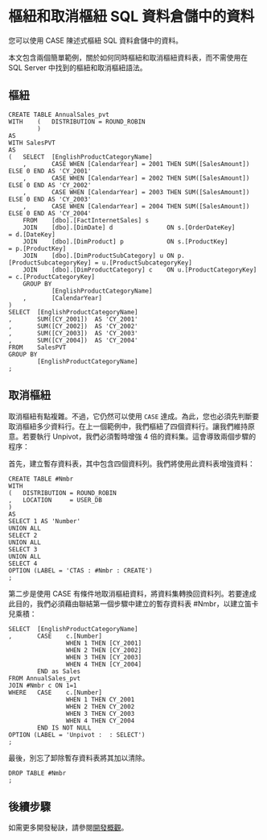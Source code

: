 <properties
   pageTitle="樞紐和取消樞紐 SQL 資料倉儲中的資料 | Microsoft Azure"
   description="樞紐和取消樞紐 Azure SQL 資料倉儲中的資料以開發解決方案的秘訣。"
   services="sql-data-warehouse"
   documentationCenter="NA"
   authors="jrowlandjones"
   manager="barbkess"
   editor=""/>

<tags
   ms.service="sql-data-warehouse"
   ms.devlang="NA"
   ms.topic="article"
   ms.tgt_pltfrm="NA"
   ms.workload="data-services"
   ms.date="06/26/2015"
   ms.author="JRJ@BigBangData.co.uk;barbkess"/>

# 樞紐和取消樞紐 SQL 資料倉儲中的資料

您可以使用 CASE 陳述式樞紐 SQL 資料倉儲中的資料。

本文包含兩個簡單範例，關於如何同時樞紐和取消樞紐資料表，而不需使用在 SQL Server 中找到的樞紐和取消樞紐語法。

## 樞紐

```
CREATE TABLE AnnualSales_pvt
WITH    (   DISTRIBUTION = ROUND_ROBIN
        )
AS
WITH SalesPVT 
AS
(   SELECT  [EnglishProductCategoryName]
    ,       CASE WHEN [CalendarYear] = 2001 THEN SUM([SalesAmount]) ELSE 0 END AS 'CY_2001'
    ,       CASE WHEN [CalendarYear] = 2002 THEN SUM([SalesAmount]) ELSE 0 END AS 'CY_2002'
    ,       CASE WHEN [CalendarYear] = 2003 THEN SUM([SalesAmount]) ELSE 0 END AS 'CY_2003'
    ,       CASE WHEN [CalendarYear] = 2004 THEN SUM([SalesAmount]) ELSE 0 END AS 'CY_2004'
    FROM    [dbo].[FactInternetSales] s
    JOIN    [dbo].[DimDate] d               ON s.[OrderDateKey]          = d.[DateKey]
    JOIN    [dbo].[DimProduct] p            ON s.[ProductKey]            = p.[ProductKey]
    JOIN    [dbo].[DimProductSubCategory] u ON p.[ProductSubcategoryKey] = u.[ProductSubcategoryKey]
    JOIN    [dbo].[DimProductCategory] c    ON u.[ProductCategoryKey]    = c.[ProductCategoryKey]
    GROUP BY 
            [EnglishProductCategoryName]
    ,       [CalendarYear]
)
SELECT  [EnglishProductCategoryName]
,       SUM([CY_2001])  AS 'CY_2001'
,       SUM([CY_2002])  AS 'CY_2002'
,       SUM([CY_2003])  AS 'CY_2003'
,       SUM([CY_2004])  AS 'CY_2004'
FROM    SalesPVT
GROUP BY 
        [EnglishProductCategoryName]
;
```

## 取消樞紐

取消樞紐有點複雜。不過，它仍然可以使用 `CASE` 達成。為此，您也必須先判斷要取消樞紐多少資料行。在上一個範例中，我們樞紐了四個資料行。讓我們維持原意。若要執行 Unpivot，我們必須暫時增強 4 倍的資料集。這會導致兩個步驟的程序：

首先，建立暫存資料表，其中包含四個資料列。我們將使用此資料表增強資料：

```
CREATE TABLE #Nmbr
WITH 
(   DISTRIBUTION = ROUND_ROBIN
,   LOCATION     = USER_DB
)
AS
SELECT 1 AS 'Number'
UNION ALL
SELECT 2
UNION ALL
SELECT 3
UNION ALL
SELECT 4
OPTION (LABEL = 'CTAS : #Nmbr : CREATE')
;
```

第二步是使用 CASE 有條件地取消樞紐資料，將資料集轉換回資料列。若要達成此目的，我們必須藉由聯結第一個步驟中建立的暫存資料表 #Nmbr，以建立笛卡兒乘積：

```
SELECT  [EnglishProductCategoryName]
,       CASE    c.[Number]
                WHEN 1 THEN [CY_2001]
                WHEN 2 THEN [CY_2002]
                WHEN 3 THEN [CY_2003]
                WHEN 4 THEN [CY_2004]
        END as Sales
FROM AnnualSales_pvt
JOIN #Nmbr c ON 1=1
WHERE   CASE    c.[Number]
                WHEN 1 THEN CY_2001
                WHEN 2 THEN CY_2002
                WHEN 3 THEN CY_2003
                WHEN 4 THEN CY_2004
        END IS NOT NULL
OPTION (LABEL = 'Unpivot :  : SELECT')
;
```

最後，別忘了卸除暫存資料表將其加以清除。

```
DROP TABLE #Nmbr
;
```

## 後續步驟
如需更多開發秘訣，請參閱[開發概觀][]。

<!--Image references-->

<!--Article references-->
[開發概觀]: sql-data-warehouse-overview-develop.md

<!--MSDN references-->

<!--Other Web references-->

<!---HONumber=July15_HO1-->